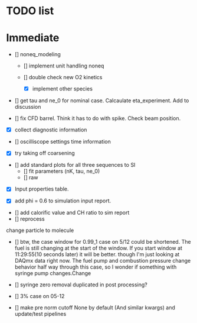 # TODO list 

# Immediate

- [] noneq_modeling
    - [] implement unit handling noneq

    - [] double check new O2 kinetics
        - [x] implement other species


- [] get tau and ne_0 for nominal case. Calcaulate eta_experiment. Add to discussion

- [] fix CFD barrel. Think it has to do with spike. Check beam position. 

- [x] collect diagnostic information
 - [] oscilliscope settings time information
  - [x] try taking off coarsening

- [] add standard plots for all three sequences to SI
    - [] fit parameters (nK, tau, ne_0)
    - [] raw 

- [x] Input properties table. 

- [x] add phi = 0.6 to simulation input report. 

- [] add calorific value and CH ratio to sim report
 - [] reprocess 


 change particle to molecule


- [] btw, the case window for 0.99_1 case on 5/12 could be shortened. The fuel is still changing at the start of the window. If you start window at  11:29:55(10 seconds later)  it will be better. though I'm just looking at DAQmx data right now. The fuel pump and combustion pressure change behavior half way through this case, so I wonder if something with syringe pump changes.Change 

- [] syringe zero removal duplicated in post processing? 

- [] 3% case on 05-12

- [] make pre norm cutoff None by default (And similar kwargs) and update/test pipelines